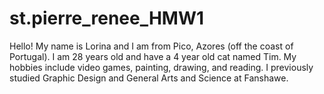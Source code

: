 # st.pierre_renee_HMW1
Hello! My name is Lorina and I am from Pico, Azores (off the coast of Portugal). I am 28 years old and have a 4 year old cat named Tim. My hobbies include video games, painting, drawing, and reading. I previously studied Graphic Design and General Arts and Science at Fanshawe. 
